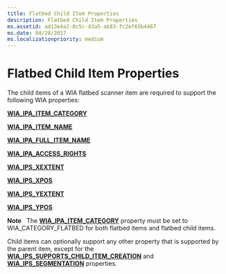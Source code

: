 ```yaml
---
title: Flatbed Child Item Properties
description: Flatbed Child Item Properties
ms.assetid: ad13e4a2-0c5c-43a5-ab83-fc2ef65b4467
ms.date: 04/20/2017
ms.localizationpriority: medium
---
```


# Flatbed Child Item Properties


The child items of a WIA flatbed scanner item are required to support the following WIA properties:

[**WIA\_IPA\_ITEM\_CATEGORY**](https://docs.microsoft.com/windows-hardware/drivers/image/wia-ipa-item-category)

[**WIA\_IPA\_ITEM\_NAME**](https://docs.microsoft.com/windows-hardware/drivers/image/wia-ipa-item-name)

[**WIA\_IPA\_FULL\_ITEM\_NAME**](https://docs.microsoft.com/windows-hardware/drivers/image/wia-ipa-full-item-name)

[**WIA\_IPA\_ACCESS\_RIGHTS**](https://docs.microsoft.com/windows-hardware/drivers/image/wia-ipa-access-rights)

[**WIA\_IPS\_XEXTENT**](https://docs.microsoft.com/windows-hardware/drivers/image/wia-ips-xextent)

[**WIA\_IPS\_XPOS**](https://docs.microsoft.com/windows-hardware/drivers/image/wia-ips-xpos)

[**WIA\_IPS\_YEXTENT**](https://docs.microsoft.com/windows-hardware/drivers/image/wia-ips-yextent)

[**WIA\_IPS\_YPOS**](https://docs.microsoft.com/windows-hardware/drivers/image/wia-ips-ypos)

**Note**   The [**WIA\_IPA\_ITEM\_CATEGORY**](https://docs.microsoft.com/windows-hardware/drivers/image/wia-ipa-item-category) property must be set to WIA\_CATEGORY\_FLATBED for both flatbed items and flatbed child items.

 

Child items can optionally support any other property that is supported by the parent item, except for the [**WIA\_IPS\_SUPPORTS\_CHILD\_ITEM\_CREATION**](https://docs.microsoft.com/windows-hardware/drivers/image/wia-ips-supports-child-item-creation) and [**WIA\_IPS\_SEGMENTATION**](https://docs.microsoft.com/windows-hardware/drivers/image/wia-ips-segmentation) properties.

 

 




